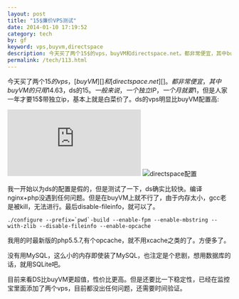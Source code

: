 ```yaml
---
layout: post
title: "15$廉价VPS测试"
date: 2014-01-10 17:19:52
category: tech
by: gf
keyword: vps,buyvm,directspace
description: 今天买了两个15$的vps，buyVM和directspace.net。都非常便宜，其中buyVM的只用14.63$，ds的15$。一般来说，一个独立IP，一个月就要1$，但是人家一年才要15$带独立ip，基本上就是白菜价了
permalink: /tech/113.html
---
```

今天买了两个15$的vps，[buyVM][]和[directspace.net][]。都非常便宜，其中buyVM的只用14.63$，ds的15$。一般来说，一个独立IP，一个月就要1$，但是人家一年才要15$带独立ip，基本上就是白菜价了。ds的vps明显比buyVM配置高:

![buyvm配置][buyvm] ![directspace配置][directspace]

我一开始以为ds的配置是假的，但是测试了一下，ds确实比较快。编译nginx+php没遇到任何问题。但是在buyVM上就不行了，由于内存太小，gcc老是被kill，无法进行。最后disable-fileinfo，就可以了。

    ./configure --prefix=`pwd`-build --enable-fpm --enable-mbstring --with-zlib --disable-fileinfo --enable-opcache

我用的时最新版的php5.5.7,有个opcache，就不用xcache之类的了。方便多了。

没有用MySQL，这么小的内存即使装了MySQL，也注定是个悲剧，想用数据库的话，就用SQLite吧。

目前来看DS比buyVM更超值，性价比更高。但是还要比一下稳定性，已经在监控宝里面添加了两个vps，目前都没出任何问题，还需要时间验证。


[buyVM]: https://my.frantech.ca/aff.php?aff=783
[directspace.net]: http://eportal.directspace.net/aff.php?aff=1626
[buyvm]: http://www.gfzj.us/gfzjus_blog/tech/2014-10-22/cc75c0ff677293bab231fa4d98fb00f7.jpg
[directspace]: http://www.gfzj.us/gfzjus_blog/tech/2014-10-22/70c9e0be0c9f195a8085131d04123ec4.jpg